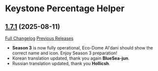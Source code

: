# Keystone Percentage Helper

## [1.7.1](https://github.com/ZelionGG/KeystonePercentageHelper/releases/tag/1.7.1) (2025-08-11)

[Full Changelog](https://github.com/ZelionGG/KeystonePercentageHelper/compare/1.7...1.7.1) [Previous Releases](https://github.com/ZelionGG/KeystonePercentageHelper/releases)

- **Season 3** is now fully operational, Eco-Dome Al'dani should show the correct name and icon. Enjoy Season 3 preparation!
- Korean translation updated, thank you again **BlueSea-jun**.
- Russian translation updated, thank you **Hollicsh**.

